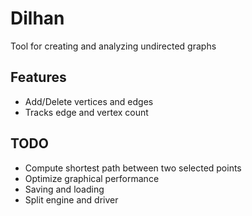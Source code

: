 # Dilhan

Tool for creating and analyzing undirected graphs

## Features
  - Add/Delete vertices and edges
  - Tracks edge and vertex count

## TODO
  - Compute shortest path between two selected points
  - Optimize graphical performance
  - Saving and loading
  - Split engine and driver
